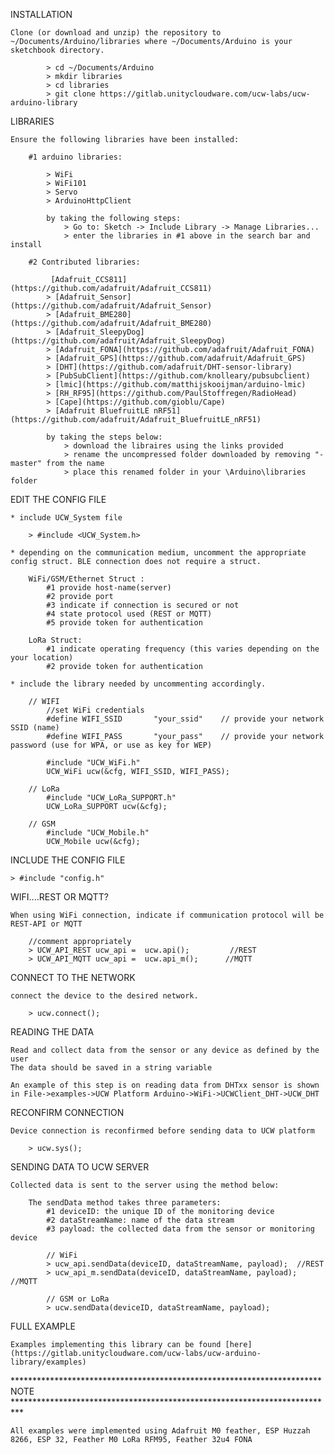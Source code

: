 
INSTALLATION

	Clone (or download and unzip) the repository to ~/Documents/Arduino/libraries where ~/Documents/Arduino is your sketchbook directory.
		
			> cd ~/Documents/Arduino
			> mkdir libraries
			> cd libraries
			> git clone https://gitlab.unitycloudware.com/ucw-labs/ucw-arduino-library

			
LIBRARIES

	Ensure the following libraries have been installed:
		
		#1 arduino libraries: 
		
			> WiFi
			> WiFi101
			> Servo
			> ArduinoHttpClient
		
			by taking the following steps:
				> Go to: Sketch -> Include Library -> Manage Libraries...
				> enter the libraries in #1 above in the search bar and install
		
		#2 Contributed libraries:
		
			 [Adafruit_CCS811](https://github.com/adafruit/Adafruit_CCS811)
			> [Adafruit_Sensor](https://github.com/adafruit/Adafruit_Sensor)
			> [Adafruit_BME280](https://github.com/adafruit/Adafruit_BME280)
			> [Adafruit_SleepyDog](https://github.com/adafruit/Adafruit_SleepyDog)
			> [Adafruit_FONA](https://github.com/adafruit/Adafruit_FONA)
			> [Adafruit_GPS](https://github.com/adafruit/Adafruit_GPS)
			> [DHT](https://github.com/adafruit/DHT-sensor-library)
			> [PubSubClient](https://github.com/knolleary/pubsubclient)
			> [lmic](https://github.com/matthijskooijman/arduino-lmic)
			> [RH_RF95](https://github.com/PaulStoffregen/RadioHead)
			> [Cape](https://github.com/gioblu/Cape)
			> [Adafruit BluefruitLE nRF51](https://github.com/adafruit/Adafruit_BluefruitLE_nRF51)
	
			by taking the steps below:
				> download the libraires using the links provided
				> rename the uncompressed folder downloaded by removing "-master" from the name
				> place this renamed folder in your \Arduino\libraries folder
				

EDIT THE CONFIG FILE
	
	* include UCW_System file
	
		> #include <UCW_System.h>
	
	* depending on the communication medium, uncomment the appropriate config struct. BLE connection does not require a struct.
		
		WiFi/GSM/Ethernet Struct : 
			#1 provide host-name(server)
			#2 provide port 
			#3 indicate if connection is secured or not
			#4 state protocol used (REST or MQTT)
			#5 provide token for authentication
			
		LoRa Struct:
			#1 indicate operating frequency (this varies depending on the your location)
			#2 provide token for authentication
	
	* include the library needed by uncommenting accordingly. 
	
		// WIFI
			//set WiFi credentials
			#define WIFI_SSID       "your_ssid"    // provide your network SSID (name)
			#define WIFI_PASS       "your_pass"    // provide your network password (use for WPA, or use as key for WEP)

			#include "UCW_WiFi.h"
			UCW_WiFi ucw(&cfg, WIFI_SSID, WIFI_PASS);
		
		// LoRa
			#include "UCW_LoRa_SUPPORT.h"
			UCW_LoRa_SUPPORT ucw(&cfg);
		
		// GSM
			#include "UCW_Mobile.h"
			UCW_Mobile ucw(&cfg);

	
INCLUDE THE CONFIG FILE

	> #include "config.h"

	
WIFI....REST OR MQTT?

	When using WiFi connection, indicate if communication protocol will be REST-API or MQTT

		//comment appropriately
		> UCW_API_REST ucw_api =  ucw.api();         //REST
		> UCW_API_MQTT ucw_api =  ucw.api_m();      //MQTT

	
CONNECT TO THE NETWORK

	connect the device to the desired network.

		> ucw.connect();
	

READING THE DATA

	Read and collect data from the sensor or any device as defined by the user
	The data should be saved in a string variable

	An example of this step is on reading data from DHTxx sensor is shown in File->examples->UCW Platform Arduino->WiFi->UCWClient_DHT->UCW_DHT

RECONFIRM CONNECTION

	Device connection is reconfirmed before sending data to UCW platform

		> ucw.sys();
	

SENDING DATA TO UCW SERVER

	Collected data is sent to the server using the method below:

		The sendData method takes three parameters:
			#1 deviceID: the unique ID of the monitoring device
			#2 dataStreamName: name of the data stream
			#3 payload: the collected data from the sensor or monitoring device

			// WiFi
			> ucw_api.sendData(deviceID, dataStreamName, payload);  //REST
			> ucw_api_m.sendData(deviceID, dataStreamName, payload);  //MQTT
		
			// GSM or LoRa
			> ucw.sendData(deviceID, dataStreamName, payload);
	
 
FULL EXAMPLE

    Examples implementing this library can be found [here](https://gitlab.unitycloudware.com/ucw-labs/ucw-arduino-library/examples)


*********************************************************************** NOTE **************************************************************************
	
	All examples were implemented using Adafruit M0 feather, ESP Huzzah 8266, ESP 32, Feather M0 LoRa RFM95, Feather 32u4 FONA
